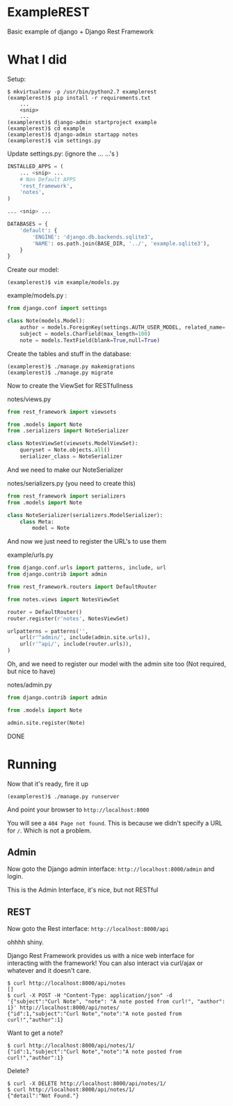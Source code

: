 # ExampleREST
Basic example of django + Django Rest Framework

What I did
==========

Setup:
```
$ mkvirtualenv -p /usr/bin/python2.7 examplerest
(examplerest)$ pip install -r requirements.txt
    ...
    <snip>
    ...
(examplerest)$ django-admin startproject example
(examplerest)$ cd example
(examplerest)$ django-admin startapp notes
(examplerest)$ vim settings.py
```

Update settings.py: (ignore the ... <snip> ...'s )
```python
INSTALLED_APPS = (
    ... <snip> ...
    # Non Default APPS
    'rest_framework',
    'notes',
)

... <snip> ...

DATABASES = {
    'default': {
        'ENGINE': 'django.db.backends.sqlite3',
        'NAME': os.path.join(BASE_DIR, '../', 'example.sqlite3'),
    }
}

```

Create our model:
```
(examplerest)$ vim example/models.py
```
example/models.py :
```python
from django.conf import settings

class Note(models.Model):
    author = models.ForeignKey(settings.AUTH_USER_MODEL, related_name='notes')
    subject = models.CharField(max_length=100)
    note = models.TextField(blank=True,null=True)
```

Create the tables and stuff in the database:
```
(examplerest)$ ./manage.py makemigrations
(examplerest)$ ./manage.py migrate 
```

Now to create the ViewSet for RESTfullness

notes/views.py
```python
from rest_framework import viewsets

from .models import Note
from .serializers import NoteSerializer

class NotesViewSet(viewsets.ModelViewSet):
    queryset = Note.objects.all()
    serializer_class = NoteSerializer
```

And we need to make our NoteSerializer

notes/serializers.py (you need to create this)
```python
from rest_framework import serializers
from .models import Note

class NoteSerializer(serializers.ModelSerializer):
    class Meta:
        model = Note
```

And now we just need to register the URL's to use them

example/urls.py
```python
from django.conf.urls import patterns, include, url
from django.contrib import admin

from rest_framework.routers import DefaultRouter

from notes.views import NotesViewSet

router = DefaultRouter()
router.register(r'notes', NotesViewSet)

urlpatterns = patterns('',
    url(r'^admin/', include(admin.site.urls)),
    url(r'^api/', include(router.urls)),
)
```

Oh, and we need to register our model with the admin site too (Not required, 
but nice to have)

notes/admin.py
```python
from django.contrib import admin

from .models import Note

admin.site.register(Note)
```

DONE

Running
=======

Now that it's ready, fire it up

```
(examplerest)$ ./manage.py runserver
```

And point your browser to `http://localhost:8000`

You will see a `404 Page not found`. This is because we didn't specify a URL
for `/`. Which is not a problem. 
    
Admin
-----
Now goto the Django admin interface: `http://localhost:8000/admin` and login.

This is the Admin Interface, it's nice, but not RESTful


REST
----
Now goto the Rest interface: `http://localhost:8000/api`

ohhhh shiny.

Django Rest Framework provides us with a nice web interface for interacting
with the framework! You can also interact via curl/ajax or whatever and it
doesn't care.

```
$ curl http://localhost:8000/api/notes
[]
$ curl -X POST -H "Content-Type: application/json" -d '{"subject":"Curl Note", "note": "A note posted from curl!", "author": 1}' http://localhost:8000/api/notes/
{"id":1,"subject":"Curl Note","note":"A note posted from curl!","author":1}
```

Want to get a note?
```
$ curl http://localhost:8000/api/notes/1/
{"id":1,"subject":"Curl Note","note":"A note posted from curl!","author":1}
```

Delete?
```
$ curl -X DELETE http://localhost:8000/api/notes/1/
$ curl http://localhost:8000/api/notes/1/
{"detail":"Not Found."}
```

